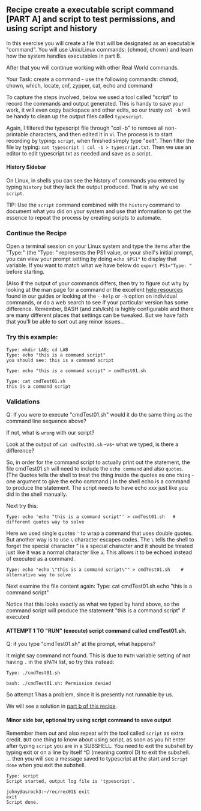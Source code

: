 ## Recipe create a executable script command [PART A] and script to test permissions, and using script and history
In this exercise you will create a file that will be designated as an executable "command". You
will use Unix/Linux commands: {chmod, chown} and learn how the system handles executables
in part B.

After that you will continue working with other Real World commands.

Your Task: create a command - use the following commands:
chmod, chown, which, locate, cnf, zypper, cat, echo and command

To capture the steps involved, below we used a tool called "script" to record the commands
and output generated. This is handy to save your work, it will even copy backspace and
other edits, so our trusty `col -b` will be handy to clean up the output files called `typescript`.

Again, I filtered the typescript file through "col -b" to remove all non-printable characters, and
then edited it in vi. The process is to start recording by typing: `script`,
when finished simply type "exit". Then filter the file by typing: `cat typescript | col -b > typescript.txt`.
Then we use an editor to edit typescript.txt as needed and save as a script.

#### History Sidebar
On Linux, in shells you can see the history of commands you entered by typing `history`
but they lack the output produced.  That is why we use `script`.

TIP: Use the `script` command combined with the `history` command to document
what you did on your system and use that information to get the essence to repeat the process 
by creating scripts to automate.

### Continue the Recipe
Open a terminal session on your Linux system and type the items after the "Type:"
(the "Type: " represents the PS1 value, or your shell's initial prompt, you can view
your prompt setting by doing `echo $PS1"` to
display that variable. If you want to match what we have below do `export PS1="Type: "` before starting.

(Also if the output of your commands differs, then try to figure out why by looking at the
man page for a command or the excellent [help resources](..\..\hints\get_help_on_commands\easy_read_with_info_on_linux.md) found
in our guides or looking at the `--help` or `-h` option on individual commands, or do a web search
to see if your particular version has some difference. Remember, BASH (and zsh/ksh) is
highly configurable and there are many different places that settings can be tweaked.
But we have faith that you'll be able to sort out any minor issues...

### Try this example:
```
Type: mkdir LAB; cd LAB
Type: echo "this is a command script"
you should see: this is a command script

Type: echo "this is a command script" > cmdTest01.sh

Type: cat cmdTest01.sh
this is a command script
```


### Validations
Q: If you were to execute "cmdTest01.sh" would it do the same thing as the command line
sequence above?

If not, what is `wrong` with our script?

Look at the output of `cat cmdTest01.sh` -vs- what we typed, is there a difference?

So, in order for the command script to actually print out the statement, the file cmdTest01.sh
will need to include the
`echo command` and also `quotes`.  (The Quotes tells the shell to treat the thing inside the quotes as one `thing` - one argument to give the echo command.)
In the shell echo is a command to produce the statement.  The script needs to have echo xxx
just like you did in the shell manually.

Next try this:

```
Type: echo 'echo "this is a command script"' > cmdTest01.sh   # different quotes way to solve
```


Here we used single quotes `'` to wrap a command that uses double quotes.
But another way is to use `\` character escapes codes. The `\` tells the shell to forget the special character " is a special character and
it should be treated just like it was a normal character like `a`.
This allows it to be echoed instead of executed as a command.

```
Type: echo "echo \"this is a command script\"" > cmdTest01.sh    # alternative way to solve
```

Next examine the file content again:
Type: cat cmdTest01.sh
echo "this is a command script"

Notice that this looks exactly as what we typed by hand above, so the command script will produce the statement "this is a command script" if executed

#### ATTEMPT 1 TO "RUN" (execute) script command called cmdTest01.sh.

Q: if you type "cmdTest01.sh" at the prompt, what happens?

It might say command not found.  This is due to `PATH` variable setting of not having `.` in the `$PATH` list, so 
try this instead:

```
Type: ./cmdTest01.sh

bash: ./cmdTest01.sh: Permission denied
```

So attempt 1 has a problem, since it is presently not runnable by us.

We will see a solution in [part b of this recipe](./003b_permission_on_a_script_to_execute.md).

#### Minor side bar, optional try using script command to save output
Remember them out and also repeat with the tool called `script` as extra credit.  `BUT` one thing to know about using script,
as soon as you hit enter after typing `script` you are in a SUBSHELL. You need to exit the subshell by typing exit or on
a line by itself ^D (meaning control D) to exit the subshell.  ... then you will see a message saved to typescript 
at the start and `Script done` when you exit the subshell.

```
Type: script
Script started, output log file is 'typescript'.

johny@asrock3:~/rec/rec01$ exit
exit
Script done.
```

